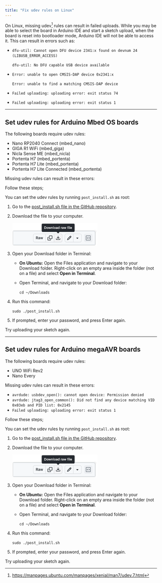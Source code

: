 ```yaml
---
title: "Fix udev rules on Linux"
---
```


On Linux, missing udev[^1] rules can result in failed uploads. While you may be able to select the board in Arduino IDE and start a sketch upload, when the board is reset into bootloader mode, Arduino IDE will not be able to access it. This can result in errors such as:

[^1]: <https://manpages.ubuntu.com/manpages/xenial/man7/udev.7.html>

* `dfu-util: Cannot open DFU device 2341:x found on devnum 24 (LIBUSB_ERROR_ACCESS)`

  `dfu-util: No DFU capable USB device available`
* `Error: unable to open CMSIS-DAP device 0x2341:x`

  `Error: unable to find a matching CMSIS-DAP device`

* `Failed uploading: uploading error: exit status 74`

* `Failed uploading: uploading error: exit status 1`

---

## Set udev rules for Arduino Mbed OS boards

The following boards require udev rules:

* Nano RP2040 Connect (mbed_nano)
* GIGA R1 WiFi (mbed_giga)
* Nicla Sense ME (mbed_nicla)
* Portenta H7 (mbed_portenta)
* Portenta H7 Lite (mbed_portenta)
* Portenta H7 Lite Connected (mbed_portenta)

Missing udev rules can result in these errors:



Follow these steps;

You can set the udev rules by running `post_install.sh` as root:

1. Go to the [post_install.sh file in the GitHub repository](https://github.com/arduino/ArduinoCore-mbed/blob/main/post_install.sh).
1. Download the file to your computer.

   ![The "Download raw file" button on github.com](img/github-udev-download.png)

1. Open your Download folder in Terminal:
   * **On Ubuntu:** Open the Files application and navigate to your Download folder. Right-click on an empty area inside the folder (not on a file) and select **Open in Terminal**.
   * Open Terminal, and navigate to your Download folder:

     `cd ~/Downloads`

1.  Run this command:

    `sudo ./post_install.sh`

1. If prompted, enter your password, and press Enter again.

Try uploading your sketch again.

---

## Set udev rules for Arduino megaAVR boards

The following boards require udev rules:

* UNO WiFi Rev2
* Nano Every

Missing udev rules can result in these errors:

* `avrdude: usbdev_open(): cannot open device: Permission denied`
* `avrdude: jtag3_open_common(): Did not find any device matching VID 0x03eb and PID list: 0x2145`
* `Failed uploading: uploading error: exit status 1`

Follow these steps;

You can set the udev rules by running `post_install.sh` as root:

1. Go to the [post_install.sh file in the GitHub repository](https://github.com/arduino/ArduinoCore-mbed/blob/main/post_install.sh).
1. Download the file to your computer.

   ![The "Download raw file" button on github.com](img/github-udev-download.png)

1. Open your Download folder in Terminal:
   * **On Ubuntu:** Open the Files application and navigate to your Download folder. Right-click on an empty area inside the folder (not on a file) and select **Open in Terminal**.
   * Open Terminal, and navigate to your Download folder:

     `cd ~/Downloads`

1.  Run this command:

    `sudo ./post_install.sh`

1. If prompted, enter your password, and press Enter again.

Try uploading your sketch again.
